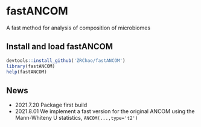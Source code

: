 # fastANCOM
A fast method for analysis of composition of microbiomes

## Install and load fastANCOM

```R
devtools::install_github('ZRChao/fastANCOM')
library(fastANCOM)
help(fastANCOM)
```

## News

- 2021.7.20 Package first build
- 2021.8.01 We implement a fast version for the original ANCOM using the Mann-Whiteny U statistics, ```ANCOM(...,type='t2')```
